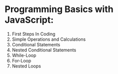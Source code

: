 # Programming Basics with JavaScript:

01. First Steps In Coding
02. Simple Operations and Calculations
03. Conditional Statements
04. Nested Conditional Statements
05. While-Loop
06. For-Loop
07. Nested Loops

